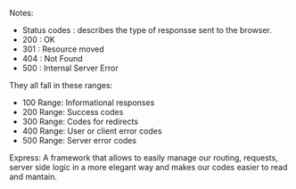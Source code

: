 Notes:
 - Status codes : describes the type of responsse sent to the browser.
 - 200 : OK
 - 301 : Resource moved
 - 404 : Not Found
 - 500 : Internal Server Error

 They all fall in these ranges:
  - 100 Range: Informational responses
  - 200 Range: Success codes
  - 300 Range: Codes for redirects
  - 400 Range: User or client error codes
  - 500 Range: Server error codes

Express:
 A framework that allows to easily manage our routing, requests, server side logic in a more elegant way and makes our codes easier to read and mantain.